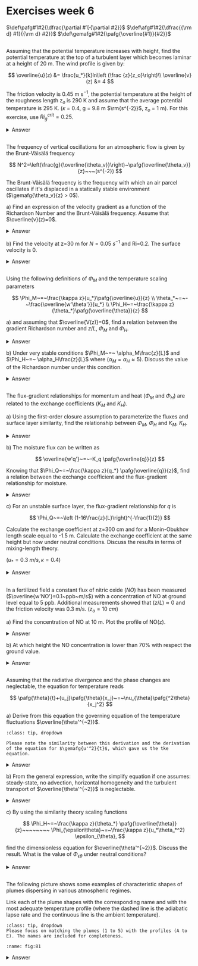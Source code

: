 # Exercises week 6
$\def\pafg#1#2{\dfrac{\partial #1}{\partial #2}}$
$\def\afg#1#2{\dfrac{{\rm d} #1}{{\rm d} #2}}$
$\def\gemafg#1#2{\pafg{\overline{#1}}{#2}}$

##
Assuming that the potential temperature increases with height,
find the potential temperature at the top of a turbulent layer which becomes laminar at a height of 20 m. The wind profile is given by:

$$
\overline{u}(z) &= \frac{u_*}{k}ln\left (\frac {z}{z_o}\right)\\
\overline{v}(z) &= 4
$$

The friction velocity is 0.45 m s$^{-1}$, 
the potential temperature at the height of the roughness length z$_o$ is 290 K
and assume that the average potential temperature is 295 K.
($\kappa$ = 0.4, g = 9.8 m $\rm{s^{-2}}$, z$_o$ = 1 m). 
For this exercise, use $Ri_g^{crit} = 0.25$. 

<details>
  <summary>Answer</summary>

At the height of 20 meters the flow becomes laminar, meaning:

$$
Ri_g (z=20 \ m.)=\frac{\frac{g}{\overline{\theta}}\frac{\partial \overline{\theta}}{\partial z}}{\left(\frac{\partial u}{\partial z}\right) ^2 +\left(\frac{\partial v}{\partial z}\right) ^2} =0.25\equiv Ri_g^{crit}
$$

Rearranging the equation above:

$$
\frac{\partial \overline{\theta}}{\partial z}= Ri_g^{crit} \frac{\overline{\theta}}{g} \left[\left(\frac{\partial u}{\partial z}\right) ^2 +\left(\frac{\partial v}{\partial z}\right) ^2 \right]
$$(ex5.1eq1)

We now calculate $\frac{\partial u}{\partial z}$ and $\frac{\partial v}{\partial z}$:

$$
\frac{\partial u}{\partial z} &= \frac{u_*}{\kappa}\frac{\partial (ln \frac{z}{z_0})}{\partial z}  = \frac{u_*}{\kappa}\frac{1}{z}\\
\frac{\partial v}{\partial z} &= 0
$$

Introducing this in Eq. {eq}`ex5.1eq1` we obtain:

$$
\frac{\partial \overline{\theta}}{\partial z}= Ri_g^{crit} \frac{\overline{\theta}}{g} \frac{u_*^2}{\kappa^2}\frac{1}{z^2}
$$

We now rearrange and integrate on both sides:

$$
\int_{\theta(z_0)}^{\theta(z)}\partial \overline{\theta}=\int_{z=z_0}^{z}Ri_g^{crit} \frac{\overline{\theta}}{g} \frac{u_*^2}{\kappa^2}\frac{1}{z^2}\partial z
$$

Integrating first and then rearranging the terms yields:

$$
\overline{\theta}(z)=\overline{\theta}(z_0) + Ri_g^{crit} \frac{\overline{\theta}}{g} \frac{u_*^2}{\kappa^2} \left( \frac{1}{z_0}-\frac{1}{z}\right)
$$

Substituting 
$u_*=0.45$, 
$\overline{\theta}=295  \ \rm K$, 
$\overline{\theta}(z_0)=290 \  \rm K$, 
$\kappa=0.4$, 
$g=9.8\ \rm{m\ s^{-2}}$, 
$z_0=1 \ \rm m$, 
$z=20 \ \rm m$,
and $Ri_g^{crit}=0.25$ we obtain

$$
\overline{\theta}(z=20 m)= 299.05   \ \rm K
$$

</details>

##
The frequency of vertical oscillations for an atmospheric flow is given by
the Brunt-Väisälä frequency

$$
N^2=\left(\frac{g}{\overline{\theta_v}}\right)~\pafg{\overline{\theta_v}}{z}~~~(s^{-2})
$$

The Brunt-Väisälä frequency is the frequency with which an air parcel oscillates if it's displaced in a statically stable environment ($\gemafg{\theta_v}{z} > 0$).

a) Find an expression of the velocity gradient as a function of
the Richardson Number and the Brunt-Väisälä frequency. Assume that $\overline{v}(z)=0$.

<details>
  <summary>Answer</summary>

Rewrite velocity gradient such that you get $\gemafg{u}{z}\left({Ri},N\right)$.
It's given that

$$
\overline{v}=0
$$(for:53a1)

$$
N^2=\frac{g}{\overline{\theta_v}} \gemafg{\theta_v}{z}
$$(for:53a2)

$$
{\rm Ri}_g = \frac{\frac{g}{\overline{\theta_v}}\gemafg{\theta_v}{z}}{\left(\gemafg{u}{z}\right)^2+\left(\gemafg{v}{z}\right)^2}
$$(for:53a3)

Substituting equations {eq}`for:53a1` and {eq}`for:53a2` in Equation {eq}`for:53a3`, results in 

$$
{\rm Ri}_g &= \frac{N^2}{\left(\gemafg{u}{z}\right)^2}\\
\left|\gemafg{u}{z}\right| &= \sqrt{\frac{N^2}{{\rm Ri}_g}}
$$

As depicted in {numref}`fig3b`, $\gemafg{u}{z} > 0$. 
Since $N$ is real number, $N^2 >0$. Also ${\rm Ri}_g > 0$, since we are in a situation with a statically stable atmosphere, which is where $\gemafg{\theta_v}{z} > 0$. 
Taking these signs into account, results in: $\gemafg{u}{z} = \frac{N}{\sqrt{{\rm Ri}_g}}$

</details>

b) Find the velocity at z=30 m for $N=0.05~s^{-1}$ and Ri=0.2. The surface velocity is 0.

<details>
  <summary>Answer</summary>

Since $N$ and ${\rm Ri}_g$ are given as constants, also $\gemafg{u}{z}$ is constant. Therefore, 

$$
\overline{u}\left({z}\right)&=\overline{u}\left({\rm 0\, m}\right)+ z \gemafg{u}{z} ,\\
\overline{u}\left({z}\right)&=0+ z \frac{N}{\sqrt{{\rm Ri}_g}} .
$$

So, $\overline{u}\left(30\rm\,m\right)=3.35\rm\,m\,s^{-1}$.

</details>

##
Using the following definitions of $\Phi_M$ and the temperature scaling parameters

$$
\Phi_M~=~\frac{\kappa z}{u_*}\pafg{\overline{u}}{z} \\
\theta_*~=~-~\frac{\overline{w'\theta'}}{u_*} \\
\Phi_H~=~\frac{\kappa z}{\theta_*}\pafg{\overline{\theta}}{z}
$$

a) and assuming that $\overline{V(z)}=0$, find a relation between the gradient Richardson number and $z/L$, $\Phi_M$ and $\Phi_H$.

<details>
  <summary>Answer</summary>

Find ${\rm Ri}_g\left(\frac{z}{L},\Phi_m,\Phi_h\right)$.

We know

$$
\theta_* &= -\frac{\overline{w'\theta'}_0}{u_*} \\
\Phi_h &= \frac{\kappa\,z}{\theta_*}\gemafg{\theta}{z} \\
\Phi_m &= \frac{\kappa \, z}{u_*} \gemafg{u}{z}\\
{\rm Ri}_g &= \frac{\frac{g}{\theta_v}\gemafg{\theta_v}{z}}{\left(\gemafg{u}z\right)^2+\left(\gemafg vz\right)^2}
$$

Using $\overline{v}=0$, it holds that

$$
{\rm Ri}_g = \frac{\frac{g}{\theta_v}\gemafg{\theta_v}{z}}{\left(\gemafg{u}z\right)^2} 
$$

$\gemafg{\theta_v}z$ can be rewritten to $\gemafg{\theta_v}z = \Phi_h \frac{\theta_*}{\kappa\,z} = \Phi_h \frac{-\overline{w'\theta_v'}_0}{\kappa\,z\,u_*}$ and $\gemafg uz = \Phi_m\frac{u_*}{\kappa\,z}$. This results in

$$
{\rm Ri}_g &= \frac{\frac{g}{\theta_v}\Phi_h \frac{-\overline{w'\theta_v'}_0}{\kappa\,z\,u_*}}{\left(\Phi_m\frac{u_*}{\kappa\,z}\right)^2} \\
 &= - \frac{\Phi_h}{\Phi_m^2} \frac{g\,\overline{w'\theta_v'}_0\,\kappa\,z}{\overline{\theta_v}\,u_*^3} \\
 &= - \frac{\Phi_h}{\Phi_m^2} \frac{\kappa\,g\,\overline{w'\theta_v'}_0}{u_*^3\,\overline{\theta_v}} z
$$

Since 

$$
L = - \frac{u_*^3\,\overline{\theta_v}}{\kappa\,g\,\overline{w'\theta_v'}_0}
$$

the final result is ${\rm Ri}_g=\frac{\Phi_h}{\Phi_m^2}\frac{z}{L}$

</details>

b) Under very stable conditions $\Phi_M~=~ \alpha_M\frac{z}{L}$ and $\Phi_H~=~ \alpha_H\frac{z}{L}$ where ($\alpha_M=\alpha_H \approx 5$).
Discuss the value of the Richardson number under this condition.

<details>
  <summary>Answer</summary>

Typical stability functions, as given by {cite}`stull1988introduction` are

$$
\Phi_m &= 1 +\left(\frac{4.7z}{L}\right)\\
\Phi_h &= \frac{K_M}{K_H} +\left(\frac{4.7z}{L}\right)
$$

For very stable conditions, $\frac{z}{L}\gg 1$, so $\Phi_m \approx \Phi_h$ with a value of $4.7\frac{z}{L}$.

Under these very stable conditions, substituting the $\Phi$-functions, 
it can be seen that 
${\rm Ri}_g = \frac{\alpha_h\frac{z}{L}}{\left(\alpha_m\frac{z}{L}\right)^2}\frac{z}{L} = \frac{\alpha_h}{\alpha_m^2}\approx \frac{1}{5}=0.2$. 

This Richardson gradient number is independent on height. 
However, note that for this Richardson number, the flow should become turbulent. 
The problem in the assumed limit is that the $\Phi$-functions are usually evaluated in a range of about $-2<\frac{z}{L}<2$. 
When taking the limit to very high or very low $\frac{z}{L}$, the functions are not valid anymore. 

</details>


##
The flux-gradient relationships for momentum and heat ($\Phi_M$ and $\Phi_H$)
are related to the exchange coefficients ($K_M$ and $K_H$).

a) Using the first-order closure assumption to parameterize the
fluxes and surface layer similarity, find the relationship between
$\Phi_M$,  $\Phi_H$ and $K_M$, $K_H$.

<details>
  <summary>Answer</summary>

$$
\overline{w'\theta'} = -K_H \gemafg{\theta}{z}
$$

but also

$$
\Phi_H &= \frac{\kappa\,z}{\theta_*}\gemafg{\theta}{z} \\
\theta_* &= - \frac{\overline{w'\theta'}}{u_*}\\
\Phi_H &= - \frac{\kappa\,z\,u_*}{\overline{w'\theta'}}\gemafg{\theta}{z} \\
\overline{w'\theta'} &= - \frac{\kappa\,z\,u_*}{\Phi_H \left(\frac{z}{L}\right)}\gemafg{\theta}{z}
$$

Therefore, 

$$
-K_H \gemafg{\theta}{z} &= - \frac{\kappa\,z\,u_*}{\Phi_H \left(\frac{z}{L}\right)}\gemafg{\theta}{z} \\
K_H &= \frac{\kappa\,z\,u_*}{\Phi_H \left(\frac{z}{L}\right)}
$$

Likewise, $K_M = \frac{\kappa\,z\,u_*}{\Phi_M \left(\frac{z}{L}\right)}$.

$\Phi_{H,M}$ are basically functions that are devised to introduce the effect of buoyancy on the exchange coefficient. 
The relationships between $K_{H,M}$ and $\Phi_{H,M}$ result in $\frac{K_M}{K_H}=\frac{\Phi_H\left(\frac{z}{L}\right)}{\Phi_M\left(\frac{z}{L}\right)}$

</details>

b)  The moisture flux can be written as

$$
\overline{w'q'}~=~-K_q \pafg{\overline{q}}{z}
$$

Knowing that
$\Phi_Q~=~\frac{\kappa z}{q_*} \pafg{\overline{q}}{z}$,
find a relation between the exchange coefficient and
the flux-gradient relationship for moisture.

<details>
  <summary>Answer</summary>

Similar to (a),

$$
\overline{w'q'} = -K_Q \gemafg{q}{z}
$$

but also

$$
\Phi_Q &= \frac{\kappa\,z}{q_*}\gemafg{q}{z} \\
q_* &= - \frac{\overline{w'q'}}{u_*}\\
\Phi_Q &= - \frac{\kappa\,z\,u_*}{\overline{w'q'}}\gemafg{q}{z} \\
\overline{w'q'} &= - \frac{\kappa\,z\,u_*}{\Phi_Q \left(\frac{z}{L}\right)}\gemafg{q}{z}
$$

Therefore, 

$$
-K_Q \gemafg{q}{z} = - \frac{\kappa\,z\,u_*}{\Phi_Q \left(\frac{z}{L}\right)}\gemafg{q}{z} 
$$

$K_Q = \frac{\kappa\,z\,u_*}{\Phi_Q \left(\frac{z}{L}\right)}$

</details>

c) For an unstable surface layer, the flux-gradient relationship for $q$ is

$$
\Phi_Q~=~\left (1-16\frac{z}{L}\right)^{-\frac{1}{2}}
$$

Calculate the exchange coefficient at z=300 cm and for a Monin-Obukhov length scale
equal to -1.5 m. Calculate the exchange coefficient at the same height but now under neutral
conditions. Discuss the results in terms of mixing-length theory.

($u_*=0.3~m/s,\kappa=0.4$)

<details>
  <summary>Answer</summary>

For this value of $\frac{z}{L}$ (-1.5), $\Phi_Q =0.2$, so $K_Q=1.8\rm\,m^2\,s^{-1}$.

In case of neutral conditions, $\Phi_Q=1$, so $K_Q=0.36\rm\,m^2\,s^{-1}$.

In case of a neutral flow, the eddies are smaller. 
Since the exchange coefficient is a measure of the length scale times a velocity scale ($K = \cal L \cdot U$), 
the exchange coefficient becomes less as well and surface exchange is limited.

</details>

##
In a fertilized field a constant flux of nitric oxide ($NO$) has been measured
($\overline{w'NO'}=0.1~ppb~m/s$) with a concentration of NO at ground level equal to 5 ppb.
Additional measurements showed that $(z/L) \approx 0$ and the friction velocity was 0.3 m/s.
($z_o=10~cm$)

a) Find the concentration of NO at 10 m. Plot the profile of NO(z).

<details>
 <summary>Answer</summary>

Find ${\rm NO}\left(z\right)$ and plot it.

Known:

$$
\overline{w'{\rm NO}'} &= 0.1\rm\,ppb\,m\,s^{-1}\\
{\rm NO}\left(0\rm\,m\right) &= 5\rm\,ppb\\
\frac{z}{L} &\approx 0 \\
u_* &= 0.3\rm\,m\,s^{-1}\\
z_0 &= 0.1 \rm\,m
$$

Since $\frac{z}{L}\approx 0$, we know that $\Phi_{\rm NO} \approx 1$, so

$$
\Phi_{\rm NO} &= \frac{\kappa\,z}{{\rm NO}_*} \gemafg{{\rm NO}}{z}\\
1 &= \frac{\kappa\,z}{{\rm NO}_*} \gemafg{{\rm NO}}{z}
$$

Since the definition of ${\rm NO}_*$ (using Monin-Obukhov scaling) is given by 

$$
{\rm NO}_* = -\frac{\overline{w'{\rm NO}'}}{u_*}
$$

the flux gradient relationship can be rewritten to

$$
1 &= - \frac{\kappa\,z\,u_*}{\overline{w'{\rm NO}'}} \gemafg{{\rm NO}}{z}\\
\gemafg{{\rm NO}}{z} &= -\frac{\overline{w'{\rm NO}'}}{\kappa\,z\,u_*} \\
\int_{z_1}^{z_2}{\gemafg{{\rm NO}}{z}{\rm d}z} &= -\int_{z_1}^{z_2}{\frac{\overline{w'{\rm NO}'}}{\kappa\,z\,u_*}{\rm d}z}\\
\overline{{\rm NO}}\left(z_2\right) -\overline{{\rm NO}}\left(z_1\right) &= -\frac{\overline{w'{\rm NO}'}}{\kappa\,u_*} \int_{z_1}^{z_2}{\frac{1}{z}{\rm d}z}
$$

considering a constant NO-flux near the surface. Therefore, 

$$
\overline{{\rm NO}}\left(z_2\right) = \overline{{\rm NO}}\left(z_1\right) - \frac{\overline{w'{\rm NO}'}}{\kappa\,u_*} {\rm ln}\frac{z_2}{z_1} 
$$(for:57)

In this case, $z_1=z_0=0.1\rm\,m$, ${\rm NO}\left(z_1\right)=5\rm\,ppb$ and $z_2=z$. 
Therefore, substituting the known variables, $\overline{\rm NO}\left(z\right)= 5 - \frac{5}{6}{\rm ln}\frac{z}{0.1\rm\,m}\quad\left(\rm ppb\right)$.
 
The plot of this equation is shown in {numref}`fig:57`. The concentration at 10 m height is 1.16~ppb.

```{figure} figures/exercise5_7.png
:name: fig:57
Vertical profile of NO in ppb
```

</details>

b) At which height the NO concentration is lower than $70\%$ with respect the ground value.

<details>
  <summary>Answer</summary>

For which $z$ is $\overline{\rm NO}\left(z\right)=0.7\cdot\overline{\rm NO}\left(0\rm\,m\right)$?

Equation {eq}`for:57` shows that in that case

$$
\overline{{\rm NO}}\left(z\right) &= \overline{{\rm NO}}\left(z_0\right) - \frac{\overline{w'{\rm NO}'}}{\kappa\,u_*} {\rm ln}\frac{z}{z_0}\\
0.7\,\overline{{\rm NO}}\left(z_0\right) &= \overline{{\rm NO}}\left(z_0\right) - \frac{\overline{w'{\rm NO}'}}{\kappa\,u_*} {\rm ln}\frac{z}{z_0}
$$

This results in

$$
\frac{\overline{w'{\rm NO}'}}{\kappa\,u_*} {\rm ln}\frac{z}{z_0} &= 0.3\,\overline{{\rm NO}}\left(z_0\right)\\
{\rm ln}\frac{z}{z_0} &= \frac{0.3\,\kappa\,u_*\,\overline{{\rm NO}}\left(z_0\right)}{\overline{w'{\rm NO}'}}\\
z &= z_0\,{\rm e}^\frac{0.3\,\kappa\,u_*\,\overline{{\rm NO}}\left(z_0\right)}{\overline{w'{\rm NO}'}}
$$

Substituting the values that are given results in $z=60.5\rm\,cm$

</details>

##
Assuming that the radiative divergence and the phase changes are neglectable, the equation
for temperature reads

$$
\pafg{\theta}{t}+{u_j}\pafg{\theta}{x_j}~=~\nu_{\theta}\pafg{^2\theta}{x_j^2}
$$

a) Derive from this equation the governing equation of the temperature fluctuations $\overline{\theta'^{~2}}$.

```{hint}
:class: tip, dropdown

Please note the similarity between this derivation and the derivation of the equation for $\gemafg{u'^2}{t}$, which gave us the tke equation. 
```

<details>
  <summary>Answer</summary>

Question: Governing equation for the potential temperature variance, $\gemafg{\theta'^2}{t}$

Known: $\pafg{\theta}{t}+u_j\pafg{\theta}{x_j}=\nu_\theta \pafg{^2 \theta}{x_j^2}$

$$
\gemafg\theta t + \pafg{\theta'}{t}+\overline{u_j}\gemafg{\theta}{x_j} + \overline{u_j}\pafg{\theta'}{x_j}+{u_j'}\gemafg{\theta}{x_j} + {u_j'}\pafg{\theta'}{x_j} = \nu_\theta \pafg{^2 \overline{\theta}}{x_j^2} + \nu_\theta \pafg{^2 \theta'}{x_j^2} 
$$(for:58a)

Reynolds averaging Equation {eq}`for:58a` leads to

$$
\gemafg\theta t +\overline{u_j}\gemafg{\theta}{x_j} + \overline{{u_j'}\pafg{\theta'}{x_j}} = \nu_\theta \pafg{^2 \overline{\theta}}{x_j^2} 
$$(for:58b)

Subtracting Equation {eq}`for:58b` from Equation {eq}`for:58a` yields

$$
\pafg{\theta'}{t}+ \overline{u_j}\pafg{\theta'}{x_j}+{u_j'}\gemafg{\theta}{x_j} + {u_j'}\pafg{\theta'}{x_j} - \overline{{u_j'}\pafg{\theta'}{x_j}} = \nu_\theta \pafg{^2 \theta'}{x_j^2}
$$

This is multiplied by $2\theta'$. Combined with the knowledge that $2x{\rm d}x={\rm d}x^2$, the resulting equation is 

$$
\pafg{\theta'^2}{t}+ \overline{u_j}\pafg{\theta'^2}{x_j}+2{u_j'\theta'}\gemafg{\theta}{x_j} + {u_j'}\pafg{\theta'^2}{x_j} - 2\theta'\overline{{u_j'}\pafg{\theta'}{x_j}} &= 2\theta'\nu_\theta \pafg{^2 \theta'}{x_j^2} \\
\overline{\pafg{\theta'^2}{t}+ \overline{u_j}\pafg{\theta'^2}{x_j}+2{u_j'\theta'}\gemafg{\theta}{x_j} + {u_j'}\pafg{\theta'^2}{x_j} - 2\theta'\overline{{u_j'}\pafg{\theta'}{x_j}}} &= \overline{2\theta'\nu_\theta \pafg{^2 \theta'}{x_j^2}} 
$$

$$
\gemafg{\theta'^2}{t}+ \overline{u_j}\gemafg{\theta'^2}{x_j}+2\overline{u_j'\theta'}\gemafg{\theta}{x_j} + \overline{{u_j'}\pafg{\theta'^2}{x_j}} = 2\nu_\theta \overline{\theta' \pafg{^2 \theta'}{x_j^2} } 
$$(for:58tosubs)

The last term, $2\nu_\theta \overline{\theta' \pafg{^2 \theta'}{x_j^2} }$, can be rewritten, 
similar to the equations of $u'^2$. 
To do this, it should be expressed as a function of $\pafg{\theta'}{x_j}$ and $\pafg{^2\theta'^2}{x_j^2}$. 
To tackle this, take a look at the $2^{\rm nd}$ derivative of $\theta'^2$. This results in 

$$
\pafg{^2\theta'^2}{x_j^2} &= \pafg{}{x_j}\pafg{\theta'^2}{x_j}\\
  &= \pafg{}{x_j}\left(2\theta'\pafg{\theta'}{x_j}\right) \\
  &= 2 \left(\pafg{\theta'}{x_j}\right)^2 + 2 \theta' \pafg{^2\theta'}{x_j^2}
$$

Rearranging shows that

$$
2 \theta' \pafg{^2\theta'}{x_j'^2} = \pafg{^2\theta'^2}{x_j^2} - 2 \left(\pafg{\theta'}{x_j}\right)^2
$$

Since $\left|\pafg{^2\theta'^2}{x_j^2}\right|\ll \left|2 \theta' \pafg{^2\theta'}{x_j^2}\right|$ and $\epsilon_\theta =\nu_\theta\left(\pafg{\theta'}{x_j'}\right)^2$, this shows that

$$
2 \nu_\theta \theta' \pafg{^2\theta'}{x_j^2} = - 2 \epsilon_\theta 
$$(for:58subs1)

Another term of Equation {eq}`for:58tosubs` that can be rewritten is ${u_j'}\pafg{\theta'^2}{x_j}$. 
Since $\pafg{u_j'}{x_j}=0$ due to incompressibility of the flow,

$$
{u_j'}\pafg{\theta'^2}{x_j} &= \pafg{u_j'\theta'^2}{x_j} - \theta'^2 \pafg{u_j'}{x_j}\\ 
{u_j'}\pafg{\theta'^2}{x_j} &= \pafg{u_j'\theta'^2}{x_j} 
$$(for:58subs2)

Combining Equations {eq}`for:58tosubs`, {eq}`for:58subs1` and {eq}`for:58subs2` yields

$$
\underbrace{\gemafg{\theta'^2}{t}}_{\rm Tendency}+ \underbrace{\overline{u_j}\gemafg{\theta'^2}{x_j}}_{\rm Advection}+\underbrace{2\overline{u_j'\theta'}\gemafg{\theta}{x_j}}_{\rm Production} + \underbrace{\gemafg{{u_j'}\theta'^2}{x_j}}_{Turbulent\ transport} = \underbrace{- 2 \epsilon_\theta}_{\rm Dissipation} 
$$(for:58afinal)

</details>

b) From the general expression, write the simplify equation if one assumes: steady-state, no advection, horizontal
homogeneity and the turbulent transport of $\overline{\theta'^{~2}}$ is neglectable.

<details>
  <summary>Answer</summary>

In the case of steady state, the derivatives to $t$ become zero. 
If a horizontal homogeneous situation is studied, the derivatives to $x$ and $y$ of Reynolds averaged quantities vanish as well. 
Therefore, Equation {eq}`for:58afinal` turns in 

$$
\overline{w}\gemafg{\theta'^2}{z}+2\overline{w'\theta'}\gemafg{\theta}{z} + {\gemafg{{w'}\theta'^2}{z}} = - 2 \epsilon_\theta
$$

In case of no subsidence, $\overline{w}=0$. 
This eliminates the only form of transport by advection, since the case under study is horizontally homogeneous. Therefore,

$$
2\overline{w'\theta'}\gemafg{\theta}{z} + {\gemafg{{w'}\theta'^2}{z}} = - 2 \epsilon_\theta
$$

Generally, $3^{\rm rd}$-order moments are small compared to the other terms in the atmospheric boundary layer. This also holds true for the turbulent transport of potential temperature variance, $\overline{{w'}\theta'^2}$. Using this assumption, the final equation is

$$
\overline{w'\theta'}\gemafg{\theta}{z} = - \epsilon_\theta 
$$(for:58breal)

</details>

c) By using the similarity theory scaling functions

$$
\Phi_H~=~\frac{\kappa z}{\theta_*} \pafg{\overline{\theta}}{z}~~~~~~~~
\Phi_{\epsilon\theta}~=~\frac{\kappa z}{u_*\theta_*^2} \epsilon_{\theta},
$$

find the dimensionless equation for $\overline{\theta'^{~2}}$. Discuss the result. What is the
value of $\Phi_{\epsilon\theta}$ under neutral conditions?

<details>
  <summary>Answer</summary>

The scaling functions can be used by relating the heat flux and potential temperature gradient to the quantities $u_*$ and $\theta_*$ (according to atmospheric surface layer scaling).

$$
\theta_* &= - \frac{\overline{w'\theta'}}{u_*}\\
\Phi_H &= \frac{\kappa\,z}{\theta_*}\gemafg{\theta}{z}
$$

Rewriting results in

$$
\overline{w'\theta'} &= - u_* \theta_*\\
\gemafg{\theta}{z} &= \frac{\Phi_H\,\theta_*}{\kappa\,z}
$$

Substituting these relations into Equation {eq}`for:58breal` results in

$$
- u_* \theta_* \frac{\Phi_H\,\theta_*}{\kappa\,z} &= - \epsilon_\theta\\
\Phi_H &= \frac{\kappa\,z}{u_*\theta_*^2}\epsilon_\theta
$$

In the end, $\Phi_H=\Phi_{\epsilon\theta}$.

The result shows that, under the conditions that are assumed, all heat that is gained by turbulent transport is dissipated by diffusion.

Under neutral conditions, all flux-gradient relationships are equal to 1.

</details>

##

The following picture shows some examples of characteristic shapes of plumes dispersing in various atmospheric regimes.

Link each of the plume shapes with the corresponding name and with the most adequate temperature profile 
(where the dashed line is
the adiabatic lapse rate and the continuous line is the ambient temperature).

```{hint}
:class: tip, dropdown
Please focus on matching the plumes (1 to 5) with the profiles (A to E). The names are included for completeness. 
```

```{figure} figures/figset81.png
:name: fig:81
```

<details>
    <summary>Answer</summary>

```{figure} figures/exercise8_1.png
:name: fig:ans81
Relation between atmospheric stability and plume dispersion
```

</details>
